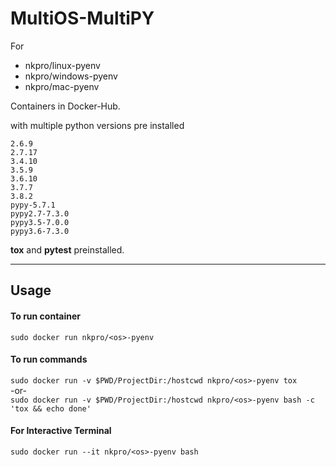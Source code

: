 # MultiOS-MultiPY
For
* nkpro/linux-pyenv
* nkpro/windows-pyenv
* nkpro/mac-pyenv  

Containers in Docker-Hub.  

with multiple python versions pre installed  
```MultiPy
2.6.9
2.7.17
3.4.10
3.5.9
3.6.10
3.7.7
3.8.2
pypy-5.7.1
pypy2.7-7.3.0
pypy3.5-7.0.0
pypy3.6-7.3.0
```
**tox** and **pytest** preinstalled.

------------------------------------------------------------------------------------------------------

## Usage  

#### To run container  
`sudo docker run nkpro/<os>-pyenv`  

#### To run commands  
`sudo docker run -v $PWD/ProjectDir:/hostcwd nkpro/<os>-pyenv tox`  
-or-  
`sudo docker run -v $PWD/ProjectDir:/hostcwd nkpro/<os>-pyenv bash -c 'tox && echo done'`  

#### For Interactive Terminal  
`sudo docker run --it nkpro/<os>-pyenv bash`  
